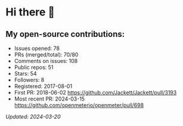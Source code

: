 # Hi there 👋  

## My open-source contributions:

- Issues opened: 78
- PRs (merged/total): 70/80
- Comments on issues: 108
- Public repos: 51
- Stars: 54
- Followers: 8
- Registered: 2017-08-01
- First PR: 2018-06-02 https://github.com/Jackett/Jackett/pull/3193
- Most recent PR: 2024-03-15 https://github.com/openmeterio/openmeter/pull/698

_Updated: 2024-03-20_